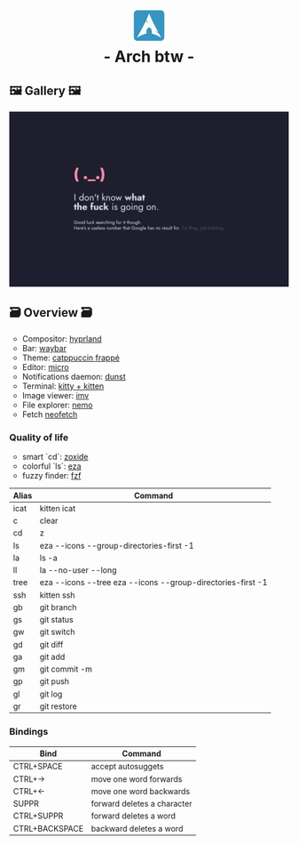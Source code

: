 <h1 align="center">
    <img src=".github/arch.png" width=64>
    <br>- Arch btw -</br>
</h1>

## 🖼️ Gallery 🖼️

<img src=".github/wallpaper.png">

## 🗃️ Overview 🗃️

<ul style="list-style-type:circle;">
    <li>Compositor: <a href="https://hyprland.org/">hyprland</a></li>
    <li>Bar: <a href="https://github.com/Alexays/Waybar">waybar</a></li>
    <li>Theme: <a href="https://catppuccin.com/palette/">catppuccin frappé</a></li>
    <li>Editor: <a href="https://micro-editor.github.io/">micro</a></li>
    <li>Notifications daemon: <a href="https://github.com/dunst-project/dunst">dunst</a></li>
    <li>Terminal: <a href="https://sw.kovidgoyal.net/kitty/">kitty + kitten</a></li>
    <li>Image viewer: <a href="https://archlinux.org/packages/extra/x86_64/imv/">imv</a></li>
    <li>File explorer: <a href="https://github.com/linuxmint/nemo">nemo</a></li>
    <li>Fetch <a href="https://github.com/linuxmint/nemo">neofetch</a></li>
</ul>

### Quality of life
<ul style="list-style-type:circle;">
    <li>smart `cd`: <a href="https://github.com/ajeetdsouza/zoxide">zoxide</a></li>
    <li>colorful `ls`: <a href="https://github.com/eza-community/eza">eza</a></li>
    <li>fuzzy finder: <a href="https://github.com/junegunn/fzf">fzf</a></li>
</ul>


| Alias           | Command                                  |
|-----------------|------------------------------------------|
| icat            | kitten icat                              |
| c               | clear                                    |
| cd              | z                                        |
| ls              | eza --icons --group-directories-first -1 |
| la              | ls -a                                    |
| ll              | la --no-user --long                      |
| tree            | eza --icons --tree eza --icons --group-directories-first -1 |
| ssh             | kitten ssh                               |
| gb              | git branch                               |
| gs              | git status                               |
| gw              | git switch                               |
| gd              | git diff                                 |
| ga              | git add                                  |
| gm              | git commit -m                            |
| gp              | git push                                 |
| gl              | git log                                  |
| gr              | git restore                              |


### Bindings

| Bind            | Command                                  |
|-----------------|------------------------------------------|
| CTRL+SPACE      | accept autosuggets                       |
| CTRL+->        | move one word forwards                   |
| CTRL+<-        | move one word backwards                  |
| SUPPR           | forward deletes a character              |
| CTRL+SUPPR      | forward deletes a word                   |
| CTRL+BACKSPACE  | backward deletes a word                  |